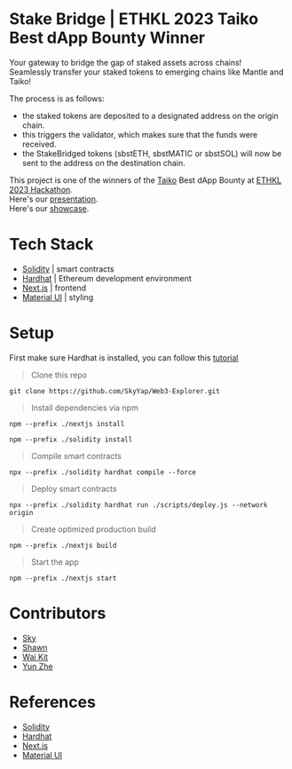 # Stake Bridge | ETHKL 2023 Taiko Best dApp Bounty Winner

Your gateway to bridge the gap of staked assets across chains! </br>
Seamlessly transfer your staked tokens to emerging chains like Mantle and Taiko! </br>

The process is as follows: </br>

- the staked tokens are deposited to a designated address on the origin chain.
- this triggers the validator, which makes sure that the funds were received.
- the StakeBridged tokens (sbstETH, sbstMATIC or sbstSOL) will now be sent to the address on the destination chain.

This project is one of the winners of the [Taiko](https://taiko.xyz/) Best dApp Bounty at [ETHKL 2023 Hackathon](https://ethkl2023.devfolio.co/). </br>
Here's our [presentation](https://github.com/SkyYap/StakeBridge/blob/master/presentation.pdf). </br>
Here's our [showcase](https://devfolio.co/projects/stake-bridge-9aa1). </br>

# Tech Stack

- [Solidity](https://soliditylang.org/) | smart contracts
- [Hardhat](https://hardhat.org/) | Ethereum development environment
- [Next.js](https://nextjs.org/) | frontend
- [Material UI](https://mui.com/material-ui/) | styling

# Setup

First make sure Hardhat is installed, you can follow this [tutorial](https://hardhat.org/tutorial)

> Clone this repo

```
git clone https://github.com/SkyYap/Web3-Explorer.git
```

> Install dependencies via npm

```
npm --prefix ./nextjs install

npm --prefix ./solidity install
```

> Compile smart contracts

```
npx --prefix ./solidity hardhat compile --force
```

> Deploy smart contracts

```
npx --prefix ./solidity hardhat run ./scripts/deploy.js --network origin
```

> Create optimized production build

```
npm --prefix ./nextjs build
```

> Start the app

```
npm --prefix ./nextjs start
```

# Contributors

- [Sky](https://github.com/SkyYap)
- [Shawn](https://github.com/shawnteh1711)
- [Wai Kit](https://github.com/1HoWK)
- [Yun Zhe](https://github.com/hooyunzhe)

# References

- [Solidity](https://docs.soliditylang.org/)
- [Hardhat](https://hardhat.org/docs)
- [Next.js](https://nextjs.org/docs)
- [Material UI](https://mui.com/material-ui/getting-started/)
